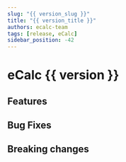 ```yaml
---
slug: "{{ version_slug }}"
title: "{{ version_title }}"
authors: ecalc-team
tags: [release, eCalc]
sidebar_position: -42
---
```


# eCalc {{ version }}

## Features

## Bug Fixes

## Breaking changes
